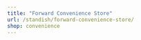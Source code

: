 ```yaml
---
title: "Forward Convenience Store"
url: /standish/forward-convenience-store/
shop: convenience
---
```


